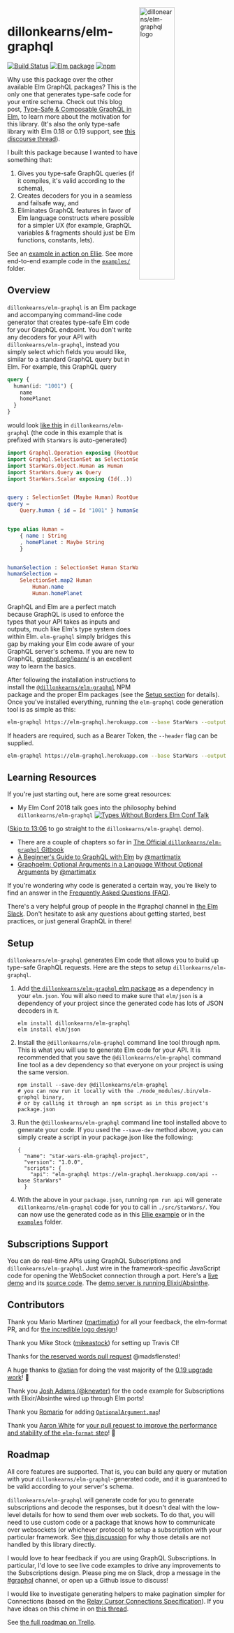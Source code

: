 <img src="https://cdn.jsdelivr.net/gh/martimatix/logo-graphqelm/logo.svg" alt="dillonearns/elm-graphql logo" width="40%" align="right">

# dillonkearns/elm-graphql

[![Build Status](https://travis-ci.org/dillonkearns/elm-graphql.svg?branch=master)](https://travis-ci.org/dillonkearns/elm-graphql) [![Elm package](https://img.shields.io/elm-package/v/dillonkearns/elm-graphql.svg)](https://package.elm-lang.org/packages/dillonkearns/elm-graphql/latest/)
[![npm](https://img.shields.io/npm/v/@dillonkearns/elm-graphql.svg)](https://npmjs.com/package/@dillonkearns/elm-graphql)

Why use this package over the other available Elm GraphQL packages? This is the only one that
generates type-safe code for your entire schema. Check out this blog post, [Type-Safe & Composable GraphQL in Elm](https://medium.com/open-graphql/type-safe-composable-graphql-in-elm-b3378cc8d021), to learn more about the motivation for this library. (It's also the only type-safe
library with Elm 0.18 or 0.19 support, see
[this discourse thread](https://discourse.elm-lang.org/t/introducing-graphqelm-a-tool-for-type-safe-graphql-queries/472/5?u=dillonkearns)).

I built this package because I wanted to have something that:

1. Gives you type-safe GraphQL queries (if it compiles, it's valid according to the schema),
2. Creates decoders for you in a seamless and failsafe way, and
3. Eliminates GraphQL features in favor of Elm language constructs where possible for a simpler UX (for example, GraphQL variables & fragments should just be Elm functions, constants, lets).

See an [example in action on Ellie](https://rebrand.ly/graphqelm). See more end-to-end example code in the
[`examples/`](https://github.com/dillonkearns/elm-graphql/tree/master/examples)
folder.

## Overview

`dillonkearns/elm-graphql` is an Elm package and accompanying command-line code generator that creates type-safe Elm code for your GraphQL endpoint. You don't write any decoders for your API with `dillonkearns/elm-graphql`, instead you simply select which fields you would like, similar to a standard GraphQL query but in Elm. For example, this GraphQL query

```graphql
query {
  human(id: "1001") {
    name
    homePlanet
  }
}
```

would look [like this](https://github.com/dillonkearns/elm-graphql/blob/master/examples/src/ExampleFromReadme.elm)
in `dillonkearns/elm-graphql` (the code in this example that is prefixed with `StarWars` is auto-generated)

```elm
import Graphql.Operation exposing (RootQuery)
import Graphql.SelectionSet as SelectionSet exposing (SelectionSet)
import StarWars.Object.Human as Human
import StarWars.Query as Query
import StarWars.Scalar exposing (Id(..))


query : SelectionSet (Maybe Human) RootQuery
query =
    Query.human { id = Id "1001" } humanSelection


type alias Human =
    { name : String
    , homePlanet : Maybe String
    }


humanSelection : SelectionSet Human StarWars.Object.Human
humanSelection =
    SelectionSet.map2 Human
        Human.name
        Human.homePlanet
```

GraphQL and Elm are a perfect match because GraphQL is used to enforce the types that your API takes as inputs and outputs, much like Elm's type system does within Elm. `elm-graphql` simply bridges this gap by making your Elm code aware of your GraphQL server's schema. If you are new to GraphQL, [graphql.org/learn/](http://graphql.org/learn/) is an excellent way to learn the basics.

After following the installation instructions to install the [`@dillonkearns/elm-graphql`](https://npmjs.com/package/@dillonkearns/elm-graphql)
NPM package and the proper Elm packages (see the [Setup section](https://github.com/dillonkearns/elm-graphql#setup) for details).
Once you've installed everything, running the `elm-graphql` code generation tool
is as simple as this:

```bash
elm-graphql https://elm-graphql.herokuapp.com --base StarWars --output examples/src
```

If headers are required, such as a Bearer Token, the `--header` flag can be supplied.

```bash
elm-graphql https://elm-graphql.herokuapp.com --base StarWars --output examples/src --header 'headerKey: header value'
```

## Learning Resources

If you're just starting out, here are some great resources:

- My Elm Conf 2018 talk goes into the philosophy behind `dillonkearns/elm-graphql` [![Types Without Borders Elm Conf Talk](https://img.youtube.com/vi/memIRXFSNkU/0.jpg)](https://www.youtube.com/watch?v=memIRXFSNkU)

([Skip to 13:06](https://youtu.be/memIRXFSNkU?t=786) to go straight to the `dillonkearns/elm-graphql` demo).

- There are a couple of chapters so far in [The Official `dillonkearns/elm-graphql` Gitbook](https://dillonkearns.gitbooks.io/elm-graphql/content/)
- [A Beginner's Guide to GraphQL with Elm](https://medium.com/@zenitram.oiram/a-beginners-guide-to-graphql-with-elm-315b580f0aad) by [@martimatix](https://github.com/martimatix)
- [Graphqelm: Optional Arguments in a Language Without Optional Arguments](https://medium.com/@zenitram.oiram/graphqelm-optional-arguments-in-a-language-without-optional-arguments-d8074ca3cf74) by [@martimatix](https://github.com/martimatix)

If you're wondering why code is generated a certain way, you're likely to find an answer in the [Frequently Asked Questions (FAQ)](https://github.com/dillonkearns/elm-graphql/blob/master/FAQ.md).

There's a very helpful group of people in the #graphql channel in [the Elm Slack](http://elmlang.herokuapp.com/). Don't hesitate to ask any questions about getting started, best practices, or just general GraphQL in there!

## Setup

`dillonkearns/elm-graphql` generates Elm code that allows you to build up type-safe GraphQL requests. Here are the steps to setup `dillonkearns/elm-graphql`.

1. Add [the `dillonkearns/elm-graphql` elm package](http://package.elm-lang.org/packages/dillonkearns/elm-graphql/latest)
   as a dependency in your `elm.json`. You will also need to make sure that `elm/json` is a dependency of your project
   since the generated code has lots of JSON decoders in it.
   ```shell
   elm install dillonkearns/elm-graphql
   elm install elm/json
   ```
2. Install the `@dillonkearns/elm-graphql` command line tool through npm. This is what you will use to generate Elm code for your API.
   It is recommended that you save the `@dillonkearns/elm-graphql` command line tool as a dev
   dependency so that everyone on your project is using the same version.

   ```shell
   npm install --save-dev @dillonkearns/elm-graphql
   # you can now run it locally with the ./node_modules/.bin/elm-graphql binary,
   # or by calling it through an npm script as in this project's package.json
   ```

3. Run the `@dillonkearns/elm-graphql` command line tool installed above to generate your code. If you used the `--save-dev` method above, you can simply create a script in your package.json like the following:

   ```
   {
     "name": "star-wars-elm-graphql-project",
     "version": "1.0.0",
     "scripts": {
       "api": "elm-graphql https://elm-graphql.herokuapp.com/api --base StarWars"
     }
   ```

4. With the above in your `package.json`, running `npm run api` will generate `dillonkearns/elm-graphql` code for you to call in `./src/StarWars/`. You can now use the generated code as in this [Ellie example](https://rebrand.ly/graphqelm) or in the [`examples`](https://github.com/dillonkearns/elm-graphql/tree/master/examples) folder.

## Subscriptions Support

You can do real-time APIs using GraphQL Subscriptions and `dillonkearns/elm-graphql`.
Just wire in the framework-specific JavaScript code for opening the WebSocket connection
through a port. Here's a [live demo](http://www.dillonkearns.com/elm-graphql/) and its
[source code](https://github.com/dillonkearns/elm-graphql/tree/master/examples/src/subscription). The [demo server is running Elixir/Absinthe](https://github.com/dillonkearns/graphqelm-demo).

## Contributors

Thank you Mario Martinez ([martimatix](https://github.com/martimatix)) for
all your feedback, the elm-format PR, and for [the incredible logo design](https://github.com/martimatix/logo-graphqelm/)!

Thank you Mike Stock ([mikeastock](https://github.com/mikeastock/)) for
setting up Travis CI!

Thanks for [the reserved words pull request](https://github.com/dillonkearns/elm-graphql/pull/41) @madsflensted!

A huge thanks to [@xtian](https://github.com/xtian) for doing the vast majority
of the [0.19 upgrade work](https://github.com/dillonkearns/elm-graphql/pull/60)! :tada:

Thank you [Josh Adams (@knewter)](https://github.com/knewter) for the code example for
Subscriptions with Elixir/Absinthe wired up through Elm ports!

Thank you [Romario](https://github.com/romariolopezc) for adding [`OptionalArgument.map`](https://github.com/dillonkearns/elm-graphql/pull/73)!

Thank you [Aaron White](https://github.com/aaronwhite) for [your pull request to improve the performance and
stability of the `elm-format` step](https://github.com/dillonkearns/elm-graphql/pull/87)! 🎉

## Roadmap

All core features are supported. That is, you can build any query or mutation
with your `dillonkearns/elm-graphql`-generated code, and it is guaranteed to be valid according
to your server's schema.

`dillonkearns/elm-graphql` will generate code for you to generate subscriptions
and decode the responses, but it doesn't deal with the low-level details for
how to send them over web sockets. To do that, you will need to use
custom code or a package that knows how to communicate over websockets (or whichever
protocol) to setup a subscription with your particular framework. See
[this discussion](https://github.com/dillonkearns/elm-graphql/issues/43) for why
those details are not handled by this library directly.

I would love to hear feedback if you are using GraphQL Subscriptions. In particular,
I'd love to see live code examples to drive any improvements to the Subscriptions
design. Please ping me on Slack, drop a message in the
[#graphql](https://elmlang.slack.com/channels/graphql) channel, or open up a
Github issue to discuss!

I would like to investigate generating helpers to make pagination simpler
for Connections (based on the
[Relay Cursor Connections Specification](https://facebook.github.io/relay/graphql/connections.htm)).
If you have ideas on this chime in on [this thread](https://github.com/dillonkearns/elm-graphql/issues/29).

See [the full roadmap on Trello](https://trello.com/b/BCIWtZeL/dillonkearns-elm-graphql).
